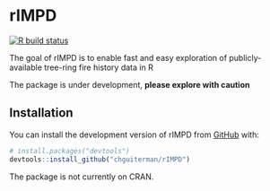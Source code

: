 
<!-- README.md is generated from README.Rmd. Please edit that file -->

# rIMPD

<!-- badges: start -->

[![R build
status](https://github.com/chguiterman/rIMPD/workflows/R-CMD-check/badge.svg)](https://github.com/chguiterman/rIMPD/actions)
<!-- badges: end -->

The goal of rIMPD is to enable fast and easy exploration of
publicly-available tree-ring fire history data in R

The package is under development, **please explore with caution**

## Installation

You can install the development version of rIMPD from
[GitHub](https://github.com/) with:

``` r
# install.packages("devtools")
devtools::install_github("chguiterman/rIMPD")
```

The package is not currently on CRAN.
